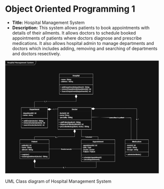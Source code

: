 # Object Oriented Programming 1

+ **Title:** Hospital Management System
+ **Description:** This system allows patients to book appointments with details of their ailments. It allows doctors to schedule booked appointments of patients where doctors diagnose and prescribe medications. It also allows hospital admin to manage departments and doctors which includes adding, removing and searching of departments and doctors resectively.  

![Class diagram](./Hospital%20Management%20System-class%20diagram.png)

UML Class diagram of Hospital Management System
